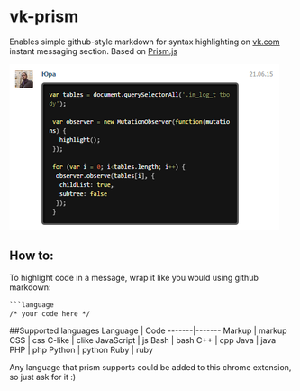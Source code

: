 # vk-prism
Enables simple github-style markdown for syntax highlighting on [vk.com](http://vk.com/) instant messaging section. Based on [Prism.js](http://prismjs.com/)

![vk-prism screenshot](https://raw.githubusercontent.com/filingroove/vk-prism/master/screenshot.png)

## How to:
To highlight code in a message, wrap it like you would using github markdown:

```
```language
/* your code here */
```


##Supported languages
Language | Code
-------|-------
Markup | markup
CSS | css
C-like | clike
JavaScript | js
Bash | bash
C++ | cpp 
Java | java
PHP | php
Python | python
Ruby | ruby

Any language that prism supports could be added to this chrome extension, so just ask for it :)